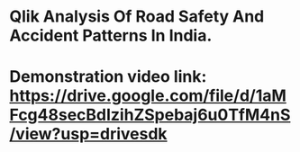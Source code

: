 # Qlik Analysis Of Road Safety And Accident Patterns In India.
# Demonstration video link: https://drive.google.com/file/d/1aMFcg48secBdIzihZSpebaj6u0TfM4nS/view?usp=drivesdk
